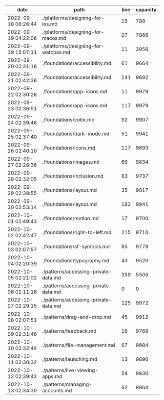| date                | path                               | line | capacity |
|---------------------|------------------------------------|------|----------|
| 2022-09-18 06:26:44 | ./platforms/designing-for-ios.md   | 15   | 788      |
| 2022-09-19 04:22:06 | ./platforms/designing-for-macos.md | 27   | 7866     |
 | 2022-09-19 15:07:11 | ./platforms/designing-for-watchos.md | 11 | 3956 | 
 | 2022-09-20 02:31:18 | ./foundations/accessibility.md | 61 | 9664 | 
 | 2022-09-21 02:42:36 | ./foundations/accessibility.md | 141 | 9692 | 
 | 2022-09-22 02:30:28 | ./foundations/app-icons.md | 11 | 9979 | 
 | 2022-09-23 02:36:51 | ./foundations/app-icons.md | 117 | 9979 | 
 | 2022-09-24 02:39:46 | ./foundations/color.md | 92 | 9907 | 
 | 2022-09-25 02:37:40 | ./foundations/dark-mode.md | 51 | 9941 | 
 | 2022-09-26 02:40:10 | ./foundations/icons.md | 117 | 9693 | 
 | 2022-09-27 02:28:36 | ./foundations/images.md | 69 | 9834 | 
 | 2022-09-28 02:32:05 | ./foundations/inclusion.md | 83 | 9737 | 
 | 2022-09-29 02:38:55 | ./foundations/layout.md | 35 | 9817 | 
 | 2022-09-30 02:53:14 | ./foundations/layout.md | 182 | 9941 | 
 | 2022-10-01 02:49:43 | ./foundations/motion.md | 17 | 9700 | 
 | 2022-10-02 02:42:47 | ./foundations/right-to-left.md | 215 | 9710 | 
 | 2022-10-03 02:07:57 | ./foundations/sf-symbols.md | 85 | 9778 | 
 | 2022-10-04 02:20:39 | ./foundations/typography.md | 43 | 9520 | 
 | 2022-10-05 02:21:02 | ./patterns/accessing-private-data.md | 359 | 5505 | 
 | 2022-10-06 02:11:16 | ./patterns/accessing-private-data.md | 0 | 0 | 
 | 2022-10-07 02:29:15 | ./patterns/accessing-private-data.md | 125 | 9972 | 
 | 2022-10-08 02:07:51 | ./patterns/drag-and-drop.md | 45 | 9912 | 
 | 2022-10-09 02:31:46 | ./patterns/feedback.md | 16 | 9768 | 
 | 2022-10-10 02:32:44 | ./patterns/file-management.md | 67 | 9984 | 
 | 2022-10-11 02:30:32 | ./patterns/launching.md | 13 | 9890 | 
 | 2022-10-12 02:39:42 | ./patterns/live-viewing-apps.md | 54 | 9830 | 
 | 2022-10-13 02:34:30 | ./patterns/managing-accounts.md | 62 | 9964 | 
